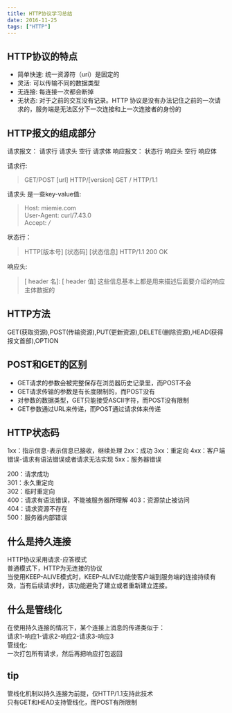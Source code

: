 ```yaml
---
title: HTTP协议学习总结
date: 2016-11-25
tags: ["HTTP"]
---
```

## HTTP协议的特点
- 简单快速: 统一资源符（uri）是固定的
- 灵活: 可以传输不同的数据类型
- 无连接: 每连接一次都会断掉
- 无状态: 对于之前的交互没有记录。HTTP 协议是没有办法记住之前的一次请求的，服务端是无法区分下一次连接和上一次连接者的身份的

## HTTP报文的组成部分
请求报文： 请求行 请求头 空行 请求体
响应报文： 状态行 响应头 空行 响应体

请求行:  
> GET/POST [url] HTTP/[version]   GET / HTTP/1.1

请求头 是一些key-value值: 
> Host: miemie.com    
  User-Agent: curl/7.43.0    
  Accept: */*

状态行：
> HTTP[版本号] [状态码] [状态信息]
> HTTP/1.1 200 OK

响应头:
>[ header 名]: [ header 值]
这些信息基本上都是用来描述后面要介绍的响应主体数据的



## HTTP方法
GET(获取资源),POST(传输资源),PUT(更新资源),DELETE(删除资源),HEAD(获得报文首部),OPTION


## POST和GET的区别    
- GET请求的参数会被完整保存在浏览器历史记录里，而POST不会
- GET请求传输的参数是有长度限制的，而POST没有
- 对参数的数据类型，GET只能接受ASCII字符，而POST没有限制
- GET参数通过URL来传递，而POST通过请求体来传递
## HTTP状态码
1xx：指示信息-表示信息已接收，继续处理
2xx：成功
3xx：重定向
4xx：客户端错误-请求有语法错误或者请求无法实现
5xx：服务器错误

200：请求成功   
301：永久重定向   
302：临时重定向  
400：请求有语法错误，不能被服务器所理解
403：资源禁止被访问     
404：请求资源不存在     
500：服务器内部错误  
  
## 什么是持久连接
HTTP协议采用请求-应答模式    
普通模式下，HTTP为无连接的协议     
当使用KEEP-ALIVE模式时，KEEP-ALIVE功能使客户端到服务端的连接持续有效，当有后续请求时，该功能避免了建立或者重新建立连接。    

## 什么是管线化
在使用持久连接的情况下，某个连接上消息的传递类似于：    
请求1-响应1-请求2-响应2-请求3-响应3     
管线化:   
一次打包所有请求，然后再把响应打包返回   

## tip
管线化机制以持久连接为前提，仅HTTP/1.1支持此技术   
只有GET和HEAD支持管线化，而POST有所限制   
   
